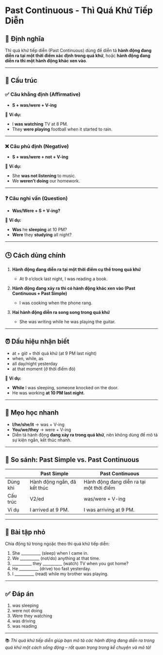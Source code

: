 # Past Continuous - Thì Quá Khứ Tiếp Diễn

## 📌 Định nghĩa
Thì quá khứ tiếp diễn (Past Continuous) dùng để diễn tả **hành động đang diễn ra tại một thời điểm xác định trong quá khứ**, hoặc **hành động đang diễn ra thì một hành động khác xen vào**.

---

## 🧱 Cấu trúc

### ✅ Câu khẳng định (Affirmative)
- **S + was/were + V-ing**

📌 **Ví dụ:**
- I **was watching** TV at 8 PM.  
- They **were playing** football when it started to rain.

---

### ❌ Câu phủ định (Negative)
- **S + was/were + not + V-ing**

📌 **Ví dụ:**
- She **was not listening** to music.  
- We **weren’t doing** our homework.

---

### ❓ Câu nghi vấn (Question)
- **Was/Were + S + V-ing?**

📌 **Ví dụ:**
- **Was** he **sleeping** at 10 PM?  
- **Were** they **studying** all night?

---

## 🕒 Cách dùng chính

1. **Hành động đang diễn ra tại một thời điểm cụ thể trong quá khứ**  
   - At 9 o’clock last night, I was reading a book.

2. **Hành động đang xảy ra thì có hành động khác xen vào (Past Continuous + Past Simple)**  
   - I was cooking when the phone rang.

3. **Hai hành động diễn ra song song trong quá khứ**  
   - She was writing while he was playing the guitar.

---

## ⏰ Dấu hiệu nhận biết

- at + giờ + thời quá khứ (at 9 PM last night)  
- when, while, as  
- all day/night yesterday  
- at that moment (ở thời điểm đó)

📌 **Ví dụ:**
- **While** I was sleeping, someone knocked on the door.  
- He was working **at 10 PM last night**.

---

## 🧠 Mẹo học nhanh

- **I/he/she/it** → was + V-ing  
- **You/we/they** → were + V-ing  
- Diễn tả hành động **đang xảy ra trong quá khứ**, nên không dùng để mô tả sự kiện ngắn, kết thúc nhanh.

---

## 🔁 So sánh: Past Simple vs. Past Continuous

|                           | Past Simple                      | Past Continuous                        |
|---------------------------|-----------------------------------|-----------------------------------------|
| Dùng khi                  | Hành động ngắn, đã kết thúc      | Hành động đang diễn ra tại một thời điểm |
| Cấu trúc                  | V2/ed                            | was/were + V-ing                        |
| Ví dụ                     | I arrived at 9 PM.               | I was arriving at 9 PM.                |

---

## 🧪 Bài tập nhỏ

Chia động từ trong ngoặc theo thì quá khứ tiếp diễn:

1. She __________ (sleep) when I came in.  
2. We __________ (not/do) anything at that time.  
3. __________ they __________ (watch) TV when you got home?  
4. He __________ (drive) too fast yesterday.  
5. I __________ (read) while my brother was playing.

---

## ✅ Đáp án

1. was sleeping  
2. were not doing  
3. Were they watching  
4. was driving  
5. was reading

---

📚 *Thì quá khứ tiếp diễn giúp bạn mô tả các hành động đang diễn ra trong quá khứ một cách sống động – rất quan trọng trong kể chuyện và mô tả!*
